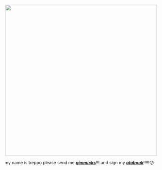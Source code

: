 <p align="center">
  <img width="500" height="" src="https://github.com/user-attachments/assets/0179aff9-2b26-43d0-a585-cd8b5bbefef1">
</p>
  
my name is treppo please send me [***gimmicks***](https://luchino22.straw.page/)!!! and sign my [***atabook***](https://abraxas.atabook.org/)!!!!!😯
</p>

